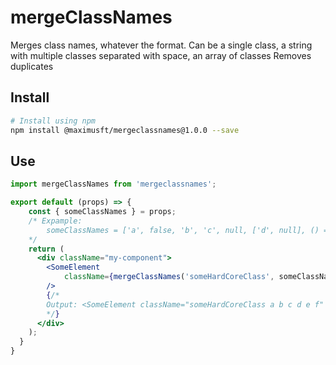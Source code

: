 # mergeClassNames
Merges class names, whatever the format.
Can be a single class, a string with multiple classes separated with space, an array of classes
Removes duplicates

## Install
```bash
# Install using npm
npm install @maximusft/mergeclassnames@1.0.0 --save
```

## Use
```jsx
import mergeClassNames from 'mergeclassnames';

export default (props) => {
    const { someClassNames } = props;
    /* Expample:
        someClassNames = ['a', false, 'b', 'c', null, ['d', null], () => {}, 'e', undefined, 'c', ['f', false]];
    */
    return (
      <div className="my-component">
        <SomeElement
            className={mergeClassNames('someHardCoreClass', someClassNames)}
        />
        {/*
        Output: <SomeElement className="someHardCoreClass a b c d e f" />
        */}
      </div>
    );
  }
}
```